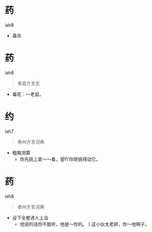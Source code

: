 # 药
iah8
- 毒杀

# 药
iah8
> 泰县方言志
- 毒死：～老鼠。


# 约
iah7
> 泰州方言词典
- 粗略测算
  - 你先挑上肩～～看，望吖你哿挑得动它。


# 药
iah8
> 泰州方言词典
- 设下全套诱人上当
  - 他说的话你不能听，他是～你的。丨这小伙太老卵，你～他啊子。
